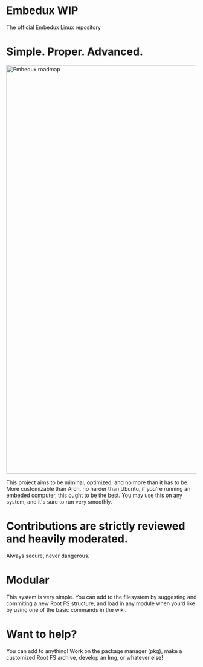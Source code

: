 # Embedux WIP
The official Embedux Linux repository

# Simple. Proper. Advanced.
<img width="1920" height="1080" alt="Embedux roadmap" src="https://github.com/user-attachments/assets/4a521002-49da-4bf1-84c6-1f82829bdfe7" />

  This project aims to be miminal, optimized, and no more than it has to be. More customizable than Arch, no harder than Ubuntu, if you're running an embeded computer, this ought to be the best.
  You may use this on any system, and it's sure to run very smoothly.

# Contributions are strictly reviewed and heavily moderated.
Always secure, never dangerous.

# Modular
  This system is very simple. You can add to the filesystem by suggesting and commiting a new Root FS structure, and load in any module when you'd like by using one of the basic commands in the wiki.
  
# Want to help?
  You can add to anything! Work on the package manager (pkg), make a customized Root FS archive, develop an Img, or whatever else!




